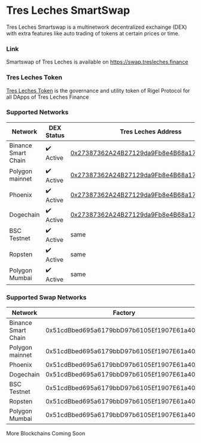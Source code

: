 # Tres Leches SmartSwap



Tres Leches Smartswap is a multinetwork decentralized exchainge (DEX) with extra features like auto trading of tokens at certain prices or time.

### Link

Smartswap of Tres Leches is available on https://swap.tresleches.finance

### Tres Leches Token

[Tres Leches Token](https://bscscan.com/address/0x27387362a24b27129da9fb8e4b68a170b72c9e74) is the governance and utility token of Rigel Protocol for all DApps of Tres Leches Finance

### Supported Networks

| Network             | DEX Status                | Tres Leches Address                                                                                                    |
| ------------------- | ------------------------- | ---------------------------------------------------------------------------------------------------------------------- |
| Binance Smart Chain | :heavy_check_mark: Active | [0x27387362A24B27129da9Fb8e4B68a170B72C9e74](https://bscscan.com/address/0x27387362a24b27129da9fb8e4b68a170b72c9e74)     |
| Polygon mainnet     | :heavy_check_mark: Active | [0x27387362A24B27129da9Fb8e4B68a170B72C9e74](https://polygonscan.com/address/0x27387362a24b27129da9fb8e4b68a170b72c9e74) |
| Phoenix             | :heavy_check_mark: Active | [0x27387362A24B27129da9Fb8e4B68a170B72C9e74](https://phoenixplorer.com/address/0x27387362A24B27129da9Fb8e4B68a170B72C9e74)    |
| Dogechain           | :heavy_check_mark: Active | [0x27387362A24B27129da9Fb8e4B68a170B72C9e74](https://explorer.dogechain.dog/address/0x27387362A24B27129da9Fb8e4B68a170B72C9e74)   |
| BSC Testnet         | :heavy_check_mark: Active | same                                                                                                  |
| Ropsten             | :heavy_check_mark: Active | same                                                                                                   |
| Polygon Mumbai      | :heavy_check_mark: Active | same                                                                                                 |

### Supported Swap Networks 

| Network             | Factory                                    | Router                                          |
| ------------------- | -------------------------------------------| ----------------------------------------------- |
| Binance Smart Chain | 0x51cdBbed695a6179bbD97b6105Ef1907E61a403e | [0x215703b6e914fB9BF9B13D6E027a040484c53A4E]    |
| Polygon mainnet     | 0x51cdBbed695a6179bbD97b6105Ef1907E61a403e | [0x215703b6e914fB9BF9B13D6E027a040484c53A4E]    |
| Phoenix             | 0x51cdBbed695a6179bbD97b6105Ef1907E61a403e | [0x215703b6e914fB9BF9B13D6E027a040484c53A4E]    |
| Dogechain           | 0x51cdBbed695a6179bbD97b6105Ef1907E61a403e | [0x215703b6e914fB9BF9B13D6E027a040484c53A4E]    |
| BSC Testnet         | 0x51cdBbed695a6179bbD97b6105Ef1907E61a403e | [0x215703b6e914fB9BF9B13D6E027a040484c53A4E]    |
| Ropsten             | 0x51cdBbed695a6179bbD97b6105Ef1907E61a403e | [0x215703b6e914fB9BF9B13D6E027a040484c53A4E]    |
| Polygon Mumbai      | 0x51cdBbed695a6179bbD97b6105Ef1907E61a403e | [0x215703b6e914fB9BF9B13D6E027a040484c53A4E]    |

More Blockchains Coming Soon
